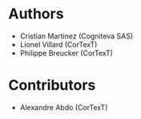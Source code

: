 # Authors 

* Cristian Martinez <martinec> (Cogniteva SAS)
* Lionel Villard    <lvillard> (CorTexT)
* Philippe Breucker <breuker>  (CorTexT)

# Contributors

* Alexandre Abdo    <abdo> (CorTexT)
